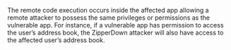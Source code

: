 
The remote code execution occurs inside the affected app allowing a remote attacker to possess the same privileges or permissions as the vulnerable app. For instance, if a vulnerable app has permission to access the user’s address book, the ZipperDown attacker will also have access to the affected user’s address book.
